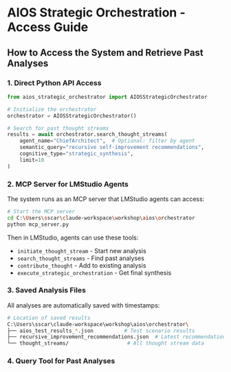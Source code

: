 # AIOS Strategic Orchestration - Access Guide

## How to Access the System and Retrieve Past Analyses

### 1. **Direct Python API Access**
```python
from aios_strategic_orchestrator import AIOSStrategicOrchestrator

# Initialize the orchestrator
orchestrator = AIOSStrategicOrchestrator()

# Search for past thought streams
results = await orchestrator.search_thought_streams(
    agent_name="ChiefArchitect",  # Optional: filter by agent
    semantic_query="recursive self-improvement recommendations",
    cognitive_type="strategic_synthesis",
    limit=10
)
```

### 2. **MCP Server for LMStudio Agents**
The system runs as an MCP server that LMStudio agents can access:

```bash
# Start the MCP server
cd C:\Users\sscar\claude-workspace\workshop\aios\orchestrator
python mcp_server.py
```

Then in LMStudio, agents can use these tools:
- `initiate_thought_stream` - Start new analysis
- `search_thought_streams` - Find past analyses
- `contribute_thought` - Add to existing analysis
- `execute_strategic_orchestration` - Get final synthesis

### 3. **Saved Analysis Files**
All analyses are automatically saved with timestamps:

```bash
# Location of saved results
C:\Users\sscar\claude-workspace\workshop\aios\orchestrator\
├── aios_test_results_*.json          # Test scenario results
├── recursive_improvement_recommendations.json  # Latest recommendations
└── thought_streams/                   # All thought stream data
```

### 4. **Query Tool for Past Analyses**